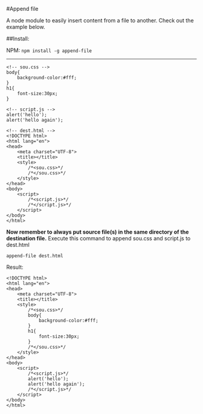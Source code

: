 #Append file

A node module to easily insert content from a file to another. Check out the example below.

##Install:

NPM: `npm install -g append-file`



---

```
<!-- sou.css -->
body{
    background-color:#fff;
}
h1{
    font-size:30px;
}

<!-- script.js -->
alert('hello');
alert('hello again');

<!-- dest.html -->
<!DOCTYPE html>
<html lang="en">
<head>
    <meta charset="UTF-8">
    <title></title>
    <style>
        /*<sou.css>*/
        /*</sou.css>*/
    </style>
</head>
<body>
    <script>
        /*<script.js>*/
        /*</script.js>*/
    </script>
</body>
</html>
```

**Now remember to always put source file(s) in the same directory of the destination file.** Execute this command to append sou.css and script.js to dest.html
 
`append-file dest.html`

Result:

```
<!DOCTYPE html>
<html lang="en">
<head>
    <meta charset="UTF-8">
    <title></title>
    <style>
        /*<sou.css>*/
        body{
            background-color:#fff;
        }
        h1{
            font-size:30px;
        }
        /*</sou.css>*/
    </style>
</head>
<body>
    <script>
        /*<script.js>*/
        alert('hello');
        alert('hello again');
        /*</script.js>*/
    </script>
</body>
</html>
```

 
